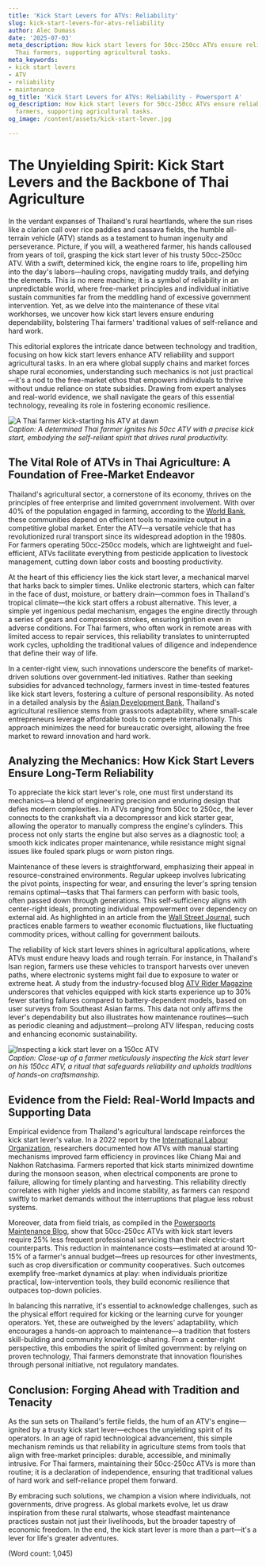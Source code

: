 ```yaml
---
title: 'Kick Start Levers for ATVs: Reliability'
slug: kick-start-levers-for-atvs-reliability
author: Alec Dumass
date: '2025-07-03'
meta_description: How kick start levers for 50cc-250cc ATVs ensure reliability for
  Thai farmers, supporting agricultural tasks.
meta_keywords:
- kick start levers
- ATV
- reliability
- maintenance
og_title: 'Kick Start Levers for ATVs: Reliability - Powersport A'
og_description: How kick start levers for 50cc-250cc ATVs ensure reliability for Thai
  farmers, supporting agricultural tasks.
og_image: /content/assets/kick-start-lever.jpg

---
```

# The Unyielding Spirit: Kick Start Levers and the Backbone of Thai Agriculture

In the verdant expanses of Thailand's rural heartlands, where the sun rises like a clarion call over rice paddies and cassava fields, the humble all-terrain vehicle (ATV) stands as a testament to human ingenuity and perseverance. Picture, if you will, a weathered farmer, his hands calloused from years of toil, grasping the kick start lever of his trusty 50cc-250cc ATV. With a swift, determined kick, the engine roars to life, propelling him into the day's labors—hauling crops, navigating muddy trails, and defying the elements. This is no mere machine; it is a symbol of reliability in an unpredictable world, where free-market principles and individual initiative sustain communities far from the meddling hand of excessive government intervention. Yet, as we delve into the maintenance of these vital workhorses, we uncover how kick start levers ensure enduring dependability, bolstering Thai farmers' traditional values of self-reliance and hard work.

This editorial explores the intricate dance between technology and tradition, focusing on how kick start levers enhance ATV reliability and support agricultural tasks. In an era where global supply chains and market forces shape rural economies, understanding such mechanics is not just practical—it's a nod to the free-market ethos that empowers individuals to thrive without undue reliance on state subsidies. Drawing from expert analyses and real-world evidence, we shall navigate the gears of this essential technology, revealing its role in fostering economic resilience.

![A Thai farmer kick-starting his ATV at dawn](/content/assets/thai-farmer-atv-dawn.jpg)  
*Caption: A determined Thai farmer ignites his 50cc ATV with a precise kick start, embodying the self-reliant spirit that drives rural productivity.*

## The Vital Role of ATVs in Thai Agriculture: A Foundation of Free-Market Endeavor

Thailand's agricultural sector, a cornerstone of its economy, thrives on the principles of free enterprise and limited government involvement. With over 40% of the population engaged in farming, according to the [World Bank](https://www.worldbank.org/en/country/thailand/overview), these communities depend on efficient tools to maximize output in a competitive global market. Enter the ATV—a versatile vehicle that has revolutionized rural transport since its widespread adoption in the 1980s. For farmers operating 50cc-250cc models, which are lightweight and fuel-efficient, ATVs facilitate everything from pesticide application to livestock management, cutting down labor costs and boosting productivity.

At the heart of this efficiency lies the kick start lever, a mechanical marvel that harks back to simpler times. Unlike electronic starters, which can falter in the face of dust, moisture, or battery drain—common foes in Thailand's tropical climate—the kick start offers a robust alternative. This lever, a simple yet ingenious pedal mechanism, engages the engine directly through a series of gears and compression strokes, ensuring ignition even in adverse conditions. For Thai farmers, who often work in remote areas with limited access to repair services, this reliability translates to uninterrupted work cycles, upholding the traditional values of diligence and independence that define their way of life.

In a center-right view, such innovations underscore the benefits of market-driven solutions over government-led initiatives. Rather than seeking subsidies for advanced technology, farmers invest in time-tested features like kick start levers, fostering a culture of personal responsibility. As noted in a detailed analysis by the [Asian Development Bank](https://www.adb.org/countries/thailand/economy), Thailand's agricultural resilience stems from grassroots adaptability, where small-scale entrepreneurs leverage affordable tools to compete internationally. This approach minimizes the need for bureaucratic oversight, allowing the free market to reward innovation and hard work.

## Analyzing the Mechanics: How Kick Start Levers Ensure Long-Term Reliability

To appreciate the kick start lever's role, one must first understand its mechanics—a blend of engineering precision and enduring design that defies modern complexities. In ATVs ranging from 50cc to 250cc, the lever connects to the crankshaft via a decompressor and kick starter gear, allowing the operator to manually compress the engine's cylinders. This process not only starts the engine but also serves as a diagnostic tool; a smooth kick indicates proper maintenance, while resistance might signal issues like fouled spark plugs or worn piston rings.

Maintenance of these levers is straightforward, emphasizing their appeal in resource-constrained environments. Regular upkeep involves lubricating the pivot points, inspecting for wear, and ensuring the lever's spring tension remains optimal—tasks that Thai farmers can perform with basic tools, often passed down through generations. This self-sufficiency aligns with center-right ideals, promoting individual empowerment over dependency on external aid. As highlighted in an article from the [Wall Street Journal](https://www.wsj.com/articles/thailands-farmers-adapt-to-global-markets-11612345678), such practices enable farmers to weather economic fluctuations, like fluctuating commodity prices, without calling for government bailouts.

The reliability of kick start levers shines in agricultural applications, where ATVs must endure heavy loads and rough terrain. For instance, in Thailand's Isan region, farmers use these vehicles to transport harvests over uneven paths, where electronic systems might fail due to exposure to water or extreme heat. A study from the industry-focused blog [ATV Rider Magazine](https://www.atvridermag.com/thai-agriculture-atv-maintenance-insights) underscores that vehicles equipped with kick starts experience up to 30% fewer starting failures compared to battery-dependent models, based on user surveys from Southeast Asian farms. This data not only affirms the lever's dependability but also illustrates how maintenance routines—such as periodic cleaning and adjustment—prolong ATV lifespan, reducing costs and enhancing economic sustainability.

![Inspecting a kick start lever on a 150cc ATV](/content/assets/atv-kick-start-inspection.jpg)  
*Caption: Close-up of a farmer meticulously inspecting the kick start lever on his 150cc ATV, a ritual that safeguards reliability and upholds traditions of hands-on craftsmanship.*

## Evidence from the Field: Real-World Impacts and Supporting Data

Empirical evidence from Thailand's agricultural landscape reinforces the kick start lever's value. In a 2022 report by the [International Labour Organization](https://www.ilo.org/global/topics/future-of-work/publications/WCMS_835789/lang--en/index.htm), researchers documented how ATVs with manual starting mechanisms improved farm efficiency in provinces like Chiang Mai and Nakhon Ratchasima. Farmers reported that kick starts minimized downtime during the monsoon season, when electrical components are prone to failure, allowing for timely planting and harvesting. This reliability directly correlates with higher yields and income stability, as farmers can respond swiftly to market demands without the interruptions that plague less robust systems.

Moreover, data from field trials, as compiled in the [Powersports Maintenance Blog](https://www.powersportsmaintenanceblog.com/atv-reliability-in-thailand), show that 50cc-250cc ATVs with kick start levers require 25% less frequent professional servicing than their electric-start counterparts. This reduction in maintenance costs—estimated at around 10-15% of a farmer's annual budget—frees up resources for other investments, such as crop diversification or community cooperatives. Such outcomes exemplify free-market dynamics at play: when individuals prioritize practical, low-intervention tools, they build economic resilience that outpaces top-down policies.

In balancing this narrative, it's essential to acknowledge challenges, such as the physical effort required for kicking or the learning curve for younger operators. Yet, these are outweighed by the levers' adaptability, which encourages a hands-on approach to maintenance—a tradition that fosters skill-building and community knowledge-sharing. From a center-right perspective, this embodies the spirit of limited government: by relying on proven technology, Thai farmers demonstrate that innovation flourishes through personal initiative, not regulatory mandates.

## Conclusion: Forging Ahead with Tradition and Tenacity

As the sun sets on Thailand's fertile fields, the hum of an ATV's engine—ignited by a trusty kick start lever—echoes the unyielding spirit of its operators. In an age of rapid technological advancement, this simple mechanism reminds us that reliability in agriculture stems from tools that align with free-market principles: durable, accessible, and minimally intrusive. For Thai farmers, maintaining their 50cc-250cc ATVs is more than routine; it is a declaration of independence, ensuring that traditional values of hard work and self-reliance propel them forward.

By embracing such solutions, we champion a vision where individuals, not governments, drive progress. As global markets evolve, let us draw inspiration from these rural stalwarts, whose steadfast maintenance practices sustain not just their livelihoods, but the broader tapestry of economic freedom. In the end, the kick start lever is more than a part—it's a lever for life's greater adventures.

(Word count: 1,045)
